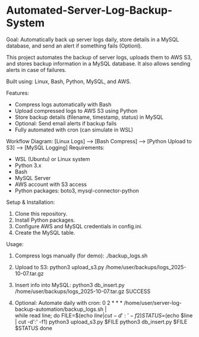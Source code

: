 # Automated-Server-Log-Backup-System
Goal: Automatically back up server logs daily, store details in a MySQL database, and send an alert if something fails (Optionl).

This project automates the backup of server logs, uploads them to AWS S3, and stores backup information in a MySQL database. 
It also allows sending alerts in case of failures. 

Built using: Linux, Bash, Python, MySQL, and AWS.

Features:
- Compress logs automatically with Bash
- Upload compressed logs to AWS S3 using Python
- Store backup details (filename, timestamp, status) in MySQL
- Optional: Send email alerts if backup fails
- Fully automated with cron (can simulate in WSL)

Workflow Diagram:
[Linux Logs] --> [Bash Compress] --> [Python Upload to S3] --> [MySQL Logging] 
Requirements:
- WSL (Ubuntu) or Linux system
- Python 3.x
- Bash
- MySQL Server
- AWS account with S3 access
- Python packages: boto3, mysql-connector-python

Setup & Installation:

1. Clone this repository.
2. Install Python packages.
3. Configure AWS and MySQL credentials in config.ini.
4. Create the MySQL table.
  
Usage:
1. Compress logs manually (for demo):
   ./backup_logs.sh

2. Upload to S3:
   python3 upload_s3.py /home/user/backups/logs_2025-10-07.tar.gz

3. Insert info into MySQL:
   python3 db_insert.py /home/user/backups/logs_2025-10-07.tar.gz SUCCESS

4. Optional: Automate daily with cron:
   0 2 * * * /home/user/server-log-backup-automation/backup_logs.sh | \
   while read line; do
       FILE=$(echo $line | cut -d':' -f2)
       STATUS=$(echo $line | cut -d':' -f1)
       python3 upload_s3.py $FILE
       python3 db_insert.py $FILE $STATUS
   done

